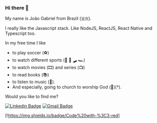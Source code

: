 ### Hi there 🤙

My name is João Gabriel from Brazil (🇧🇷). 
 
I really like the Javascript stack. Like NodeJS, ReactJS, React Native and Typescript too. 

In my free time I like 
 - to play soccer (⚽️)
 - to watch different sports (🏀 🏈 🛹 🏎)
 - to watch movies (🎞️) and series (📺)
 - to read books (📚)
 - to listen to music (🎵).
 - And especially, going to church to worship God (🙌)(†).

Would you like to find me?

[![Linkedin Badge](https://img.shields.io/badge/-LinkedIn-blue?style=flat-square&logo=Linkedin&logoColor=white&link=https://www.linkedin.com/in/jgmp)](https://www.linkedin.com/in/jgmp)
[![Gmail Badge](https://img.shields.io/badge/-joaogabrielma@gmail.com-6633cc?style=flat-square&logo=Gmail&logoColor=white&link=mailto:joaogabrielma@gmail.com)](mailto:joaogabrielma@gmail.com)

[!https://img.shields.io/badge/Code%20with-%3C3-red]
